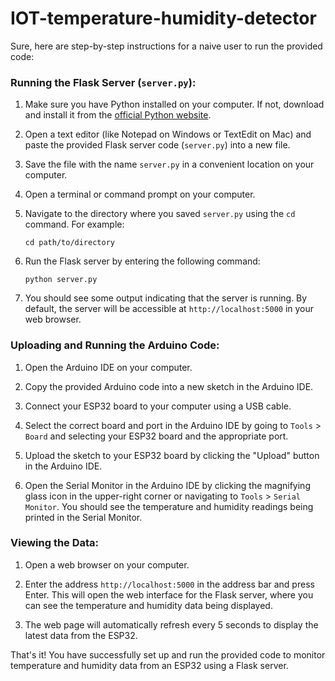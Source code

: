 # IOT-temperature-humidity-detector

Sure, here are step-by-step instructions for a naive user to run the provided code:

### Running the Flask Server (`server.py`):

1. Make sure you have Python installed on your computer. If not, download and install it from the [official Python website](https://www.python.org/downloads/).

2. Open a text editor (like Notepad on Windows or TextEdit on Mac) and paste the provided Flask server code (`server.py`) into a new file.

3. Save the file with the name `server.py` in a convenient location on your computer.

4. Open a terminal or command prompt on your computer.

5. Navigate to the directory where you saved `server.py` using the `cd` command. For example:
   ```
   cd path/to/directory
   ```

6. Run the Flask server by entering the following command:
   ```
   python server.py
   ```

7. You should see some output indicating that the server is running. By default, the server will be accessible at `http://localhost:5000` in your web browser.

### Uploading and Running the Arduino Code:

1. Open the Arduino IDE on your computer.

2. Copy the provided Arduino code into a new sketch in the Arduino IDE.

3. Connect your ESP32 board to your computer using a USB cable.

4. Select the correct board and port in the Arduino IDE by going to `Tools` > `Board` and selecting your ESP32 board and the appropriate port.

5. Upload the sketch to your ESP32 board by clicking the "Upload" button in the Arduino IDE.

6. Open the Serial Monitor in the Arduino IDE by clicking the magnifying glass icon in the upper-right corner or navigating to `Tools` > `Serial Monitor`. You should see the temperature and humidity readings being printed in the Serial Monitor.

### Viewing the Data:

1. Open a web browser on your computer.

2. Enter the address `http://localhost:5000` in the address bar and press Enter. This will open the web interface for the Flask server, where you can see the temperature and humidity data being displayed.

3. The web page will automatically refresh every 5 seconds to display the latest data from the ESP32.

That's it! You have successfully set up and run the provided code to monitor temperature and humidity data from an ESP32 using a Flask server.
